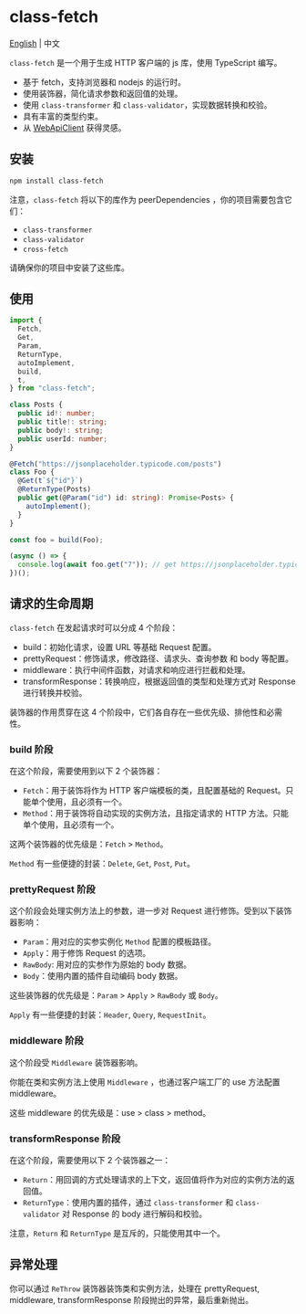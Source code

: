 # class-fetch

[English](https://github.com/iplaylf2/class-fetch/blob/master/README.md) | 中文

`class-fetch` 是一个用于生成 HTTP 客户端的 js 库，使用 TypeScript 编写。

- 基于 fetch，支持浏览器和 nodejs 的运行时。
- 使用装饰器，简化请求参数和返回值的处理。
- 使用 `class-transformer` 和 `class-validator`，实现数据转换和校验。
- 具有丰富的类型约束。
- 从 [WebApiClient](https://github.com/dotnetcore/WebApiClient) 获得灵感。

## 安装

```bash
npm install class-fetch
```

注意，`class-fetch` 将以下的库作为 peerDependencies ，你的项目需要包含它们：

- `class-transformer`
- `class-validator`
- `cross-fetch`

请确保你的项目中安装了这些库。

## 使用
```typescript
import {
  Fetch,
  Get,
  Param,
  ReturnType,
  autoImplement,
  build,
  t,
} from "class-fetch";

class Posts {
  public id!: number;
  public title!: string;
  public body!: string;
  public userId: number;
}

@Fetch("https://jsonplaceholder.typicode.com/posts")
class Foo {
  @Get(t`${"id"}`)
  @ReturnType(Posts)
  public get(@Param("id") id: string): Promise<Posts> {
    autoImplement();
  }
}

const foo = build(Foo);

(async () => {
  console.log(await foo.get("7")); // get https://jsonplaceholder.typicode.com/posts/7
})();

```

## 请求的生命周期

`class-fetch` 在发起请求时可以分成 4 个阶段：

- build：初始化请求，设置 URL 等基础 Request 配置。
- prettyRequest：修饰请求，修改路径、请求头、查询参数 和 body 等配置。
- middleware：执行中间件函数，对请求和响应进行拦截和处理。
- transformResponse：转换响应，根据返回值的类型和处理方式对 Response 进行转换并校验。

装饰器的作用贯穿在这 4 个阶段中，它们各自存在一些优先级、排他性和必需性。

### build 阶段

在这个阶段，需要使用到以下 2 个装饰器：

- `Fetch`：用于装饰将作为 HTTP 客户端模板的类，且配置基础的 Request。只能单个使用，且必须有一个。
- `Method`：用于装饰将自动实现的实例方法，且指定请求的 HTTP 方法。只能单个使用，且必须有一个。

这两个装饰器的优先级是：`Fetch` > `Method`。

`Method` 有一些便捷的封装：`Delete`, `Get`, `Post`, `Put`。

### prettyRequest 阶段

这个阶段会处理实例方法上的参数，进一步对 Request 进行修饰。受到以下装饰器影响：

- `Param`：用对应的实参实例化 `Method` 配置的模板路径。
- `Apply`：用于修饰 Request 的选项。
- `RawBody`: 用对应的实参作为原始的 body 数据。
- `Body`：使用内置的插件自动编码 body 数据。

这些装饰器的优先级是：`Param` > `Apply` > `RawBody` 或 `Body`。

`Apply` 有一些便捷的封装：`Header`, `Query`, `RequestInit`。

### middleware 阶段

这个阶段受 `Middleware` 装饰器影响。

你能在类和实例方法上使用 `Middleware` ，也通过客户端工厂的 use 方法配置 middleware。

这些 middleware 的优先级是：use > class > method。

### transformResponse 阶段

在这个阶段，需要使用以下 2 个装饰器之一：

- `Return`：用回调的方式处理请求的上下文，返回值将作为对应的实例方法的返回值。
- `ReturnType`：使用内置的插件，通过 `class-transformer` 和 `class-validator` 对 Response 的 body 进行解码和校验。

注意，`Return` 和 `ReturnType` 是互斥的，只能使用其中一个。

## 异常处理

你可以通过 `ReThrow` 装饰器装饰类和实例方法，处理在 prettyRequest, middleware, transformResponse 阶段抛出的异常，最后重新抛出。